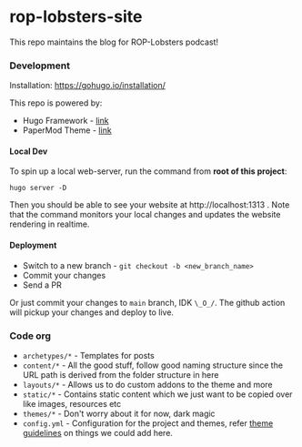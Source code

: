 # rop-lobsters-site

This repo maintains the blog for ROP-Lobsters podcast!

### Development

Installation: https://gohugo.io/installation/

This repo is powered by:
- Hugo Framework - [link](https://gohugo.io/about/)
- PaperMod Theme - [link](https://github.com/adityatelange/hugo-PaperMod/wiki/)

#### Local Dev
To spin up a local web-server, run the command from **root of this project**:
```
hugo server -D
```
Then you should be able to see your website at http://localhost:1313 . Note that
the command monitors your local changes and updates the website rendering in
realtime.

#### Deployment
- Switch to a new branch  - `git checkout -b <new_branch_name>`
- Commit your changes
- Send a PR

Or just commit your changes to `main` branch, IDK `\_O_/`. The github action
will pickup your changes and deploy to live.

### Code org
- `archetypes/*` - Templates for posts
- `content/*` -  All the good stuff, follow good naming structure since the URL
path is derived from the folder structure in here
- `layouts/*` - Allows us to do custom addons to the theme and more
- `static/*` - Contains static content which we just want to be copied over like
images, resources etc
- `themes/*` - Don't worry about it for now, dark magic
- `config.yml` - Configuration for the project and themes, refer
[theme guidelines](https://github.com/adityatelange/hugo-PaperMod/wiki/Installation)
on things we could add here.
